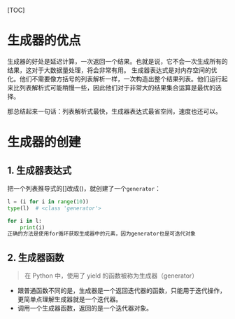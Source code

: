 [TOC]
# 生成器的优点
生成器的好处是延迟计算，一次返回一个结果。也就是说，它不会一次生成所有的结果，这对于大数据量处理，将会非常有用。
生成器表达式是对内存空间的优化。他们不需要像方括号的列表解析一样，一次构造出整个结果列表。他们运行起来比列表解析式可能稍慢一些，因此他们对于非常大的结果集合运算是最优的选择。

那总结起来一句话：列表解析式最快，生成器表达式最省空间，速度也还可以。

# 生成器的创建
## 1. 生成器表达式
把一个列表推导式的[]改成()，就创建了一个`generator`：
```python
l = (i for i in range(10))
type(l)  # <class 'generator'>

for i in l:
    print(i)
正确的方法是使用for循环获取生成器中的元素，因为generator也是可迭代对象
```

## 2. 生成器函数
> 在 Python 中，使用了 yield 的函数被称为生成器（generator）
- 跟普通函数不同的是，生成器是一个返回迭代器的函数，只能用于迭代操作，更简单点理解生成器就是一个迭代器。
- 调用一个生成器函数，返回的是一个迭代器对象。
